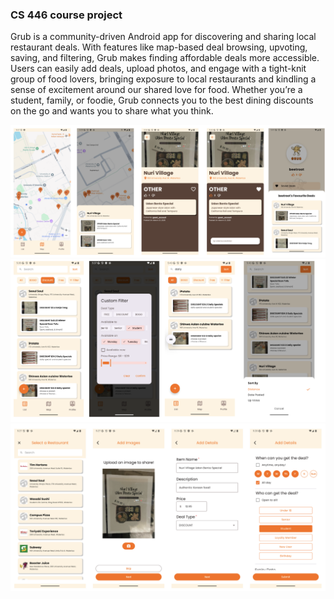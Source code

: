 ### CS 446 course project

Grub is a community-driven Android app for discovering and sharing local restaurant deals. With features like map-based deal browsing, upvoting, saving, and filtering, Grub makes finding affordable deals more accessible. Users can easily add deals, upload photos, and engage with a tight-knit group of food lovers, bringing exposure to local restaurants and kindling a sense of excitement around our shared love for food. Whether you’re a student, family, or foodie, Grub connects you to the best dining discounts on the go and wants you to share what you think.

![Map View](screenshots/discoverdeals.png)
![Filter and Search List](screenshots/filterandsearch.png)
![Add a Deal](screenshots/adddeal.png)